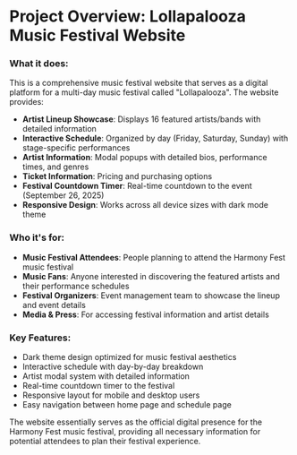 # Project Overview: Lollapalooza Music Festival Website

### **What it does:**
This is a comprehensive music festival website that serves as a digital platform for a multi-day music festival called "Lollapalooza". The website provides:

- **Artist Lineup Showcase**: Displays 16 featured artists/bands with detailed information
- **Interactive Schedule**: Organized by day (Friday, Saturday, Sunday) with stage-specific performances
- **Artist Information**: Modal popups with detailed bios, performance times, and genres
- **Ticket Information**: Pricing and purchasing options
- **Festival Countdown Timer**: Real-time countdown to the event (September 26, 2025)
- **Responsive Design**: Works across all device sizes with dark mode theme

### **Who it's for:**
- **Music Festival Attendees**: People planning to attend the Harmony Fest music festival
- **Music Fans**: Anyone interested in discovering the featured artists and their performance schedules
- **Festival Organizers**: Event management team to showcase the lineup and event details
- **Media & Press**: For accessing festival information and artist details

### **Key Features:**
- Dark theme design optimized for music festival aesthetics
- Interactive schedule with day-by-day breakdown
- Artist modal system with detailed information
- Real-time countdown timer to the festival
- Responsive layout for mobile and desktop users
- Easy navigation between home page and schedule page

The website essentially serves as the official digital presence for the Harmony Fest music festival, providing all necessary information for potential attendees to plan their festival experience.
